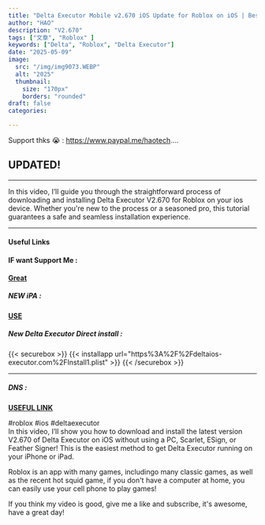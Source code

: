 ```yaml
---
title: "Delta Executor Mobile v2.670 iOS Update for Roblox on iOS | Best Roblox Executor on iPhone & iPad"
author: "HAO"
description: "V2.670"
tags: ["文章", "Roblox" ]
keywords: ["Delta", "Roblox", "Delta Executor"]
date: "2025-05-09"
image:
  src: "/img/img9073.WEBP"
  alt: "2025"
  thumbnail:
    size: "170px"
    borders: "rounded"
draft: false
categories:

---
```


Support thks 😭 : https://www.paypal.me/haotech....
<!--more-->

## **UPDATED!**

---

In this video, I’ll guide you through the straightforward process of downloading and installing Delta Executor V2.670 for Roblox on your ios device. Whether you're new to the process or a seasoned pro, this tutorial guarantees a safe and seamless installation experience.

---

#### **Useful Links**

#### **<and font style="background: "> IF want Support Me :</font>** 
**[ Great](https://www.paypal.me/haotech)**

##### **<and font style="background: "> NEW iPA : </font>** 
**[  USE](https://www.patreon.com/hao8?utm_medium=unknown&utm_source=join_link&utm_campaign=creatorshare_creator&utm_content=copyLink)**

##### **<font style="background:  "> New Delta Executor Direct install :</font>** 

{{< securebox >}}
{{< installapp url="https%3A%2F%2Fdeltaios-executor.com%2FInstall1.plist" >}}
{{< /securebox >}}

---

##### **<font style="background:  "> DNS :</font>** 
**[ USEFUL LINK](https://khoindvn.io.vn/document/DNS/khoindns.mobileconfig?sign=1)**

#roblox #ios #deltaexecutor  
In this video, I’ll show you how to download and install the latest version V2.670 of Delta Executor on iOS without using a PC, Scarlet, ESign, or Feather Signer! This is the easiest method to get Delta Executor running on your iPhone or iPad.

Roblox is an app with many games, includingo many classic games, as well as the recent hot squid game, if you don't have a computer at home, you can easily use your cell phone to play games!

If you think my video is good, give me a like and subscribe, it's awesome, have a great day!

